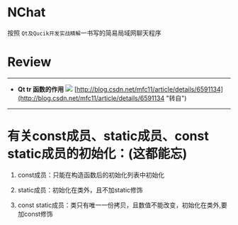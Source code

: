# NChat #
按照 `Qt及Qucik开发实战精解`一书写的简易局域网聊天程序
# Review #

----------



- **Qt tr 函数的作用**
![](http://i.imgur.com/seWXmDy.png)
[http://blog.csdn.net/mfc11/article/details/6591134](http://blog.csdn.net/mfc11/article/details/6591134 "转自")

----------
# 有关const成员、static成员、const static成员的初始化：(这都能忘) #


1. const成员：只能在构造函数后的初始化列表中初始化



2. static成员：初始化在类外，且不加static修饰



3. const static成员：类只有唯一一份拷贝，且数值不能改变，初始化在类外,要加const修饰